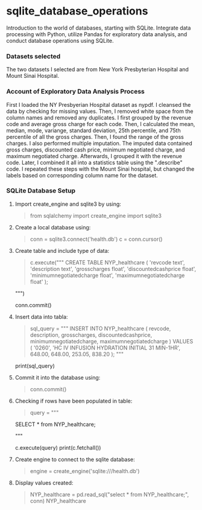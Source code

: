 # sqlite_database_operations
Introduction to the world of databases, starting with SQLite. Integrate data processing with Python, utilize Pandas for exploratory data analysis, and conduct database operations using SQLite.

### Datasets selected
The two datasets I selected are from New York Presbyterian Hospital and Mount Sinai Hospital.

### Account of Exploratory Data Analysis Process
First I loaded the NY Presbyerian Hospital dataset as nypdf. I cleansed the data by checking for missing values. Then, I removed white space from the column names and removed any duplicates. I first grouped by the revenue code and average gross charge for each code. Then, I calculated the mean, median, mode, variange, standard deviation, 25th percentile, and 75th percentile of all the gross charges. Then, I found the range of the gross charges. I also performed multiple imputation. The imputed data contained gross charges, discounted cash price, minimum negotiated charge, and maximum negotiated charge. Afterwards, I grouped it with the revenue code. Later, I combined it all into a statistics table using the ".describe" code. I repeated these steps with the Mount Sinai hospital, but changed the labels based on corresponding column name for the dataset. 

### SQLite Database Setup
1. Import create_engine and sqlite3 by using:
   > from sqlalchemy import create_engine
   > import sqlite3
2. Create a local database using:
   > conn = sqlite3.connect('health.db')
   > c = conn.cursor()
3. Create table and include type of data:
   > c.execute("""
      CREATE TABLE NYP_healthcare
      (
          'revcode text',
          'description text',
          'grosscharges float',
          'discountedcashprice float',
          'minimumnegotiatedcharge float',
          'maximumnegotiatedcharge float'
         );

      """)

      conn.commit()
4. Insert data into tabla:
   > sql_query = """
      INSERT INTO NYP_healthcare (
             revcode,
             description,
             grosscharges,
             discountedcashprice,
             minimumnegotiatedcharge,
             maximumnegotiatedcharge
         )
         VALUES (
         '0260',
         'HC IV INFUSION HYDRATION INITIAL 31 MIN-1HR',
         648.00,
         648.00,
         253.05,
         838.20
         );
      """

     print(sql_query)
5. Commit it into the database using:
   > conn.commit()
6. Checking if rows have been populated in table:
   > query = """

      SELECT *
      from NYP_healthcare;

      """

      c.execute(query)
      print(c.fetchall())
7. Create engine to connect to the sqlite database:
   > engine = create_engine('sqlite:///health.db')
8. Display values created:
   > NYP_healthcare = pd.read_sql("select * from NYP_healthcare;", conn)
      NYP_healthcare
